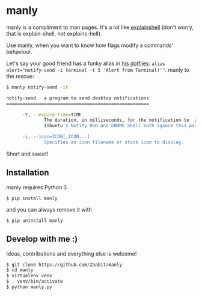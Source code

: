 # manly
manly is a compliment to man pages.
It's a lot like [explainshell](https://explainshell.com) (don't worry, that is explain-shell, not explains-hell).

Use manly, when you want to know how flags modify a commands' behaviour.

Let's say your good friend has a funky alias in [his dotfiles](https://github.com/8Banana/dotfiles/blob/master/__Myst__/.zshrc): `alias alert="notify-send -i terminal -t 5 'Alert from Terminal!'"`.
manly to the rescue:

``` bash
$ manly notify-send -it

notify-send - a program to send desktop notifications
=====================================================

      -t, --expire-time=TIME
              The duration, in milliseconds, for the notification to  appear  on  screen.
              (Ubuntu's Notify OSD and GNOME Shell both ignore this parameter.)

      -i, --icon=ICON[,ICON...]
              Specifies an icon filename or stock icon to display.

```

Short and sweet!


## Installation
manly requires Python 3.

    $ pip install manly

and you can always remove it with

    $ pip uninstall manly


## Develop with me :)

Ideas, contributions and everything else is welcome!

```bash
$ git clone https://github.com/Zaab1t/manly
$ cd manly
$ virtualenv venv
$ . venv/bin/activate
$ python manly.py
```
